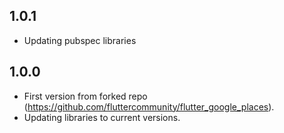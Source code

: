 ## 1.0.1

- Updating pubspec libraries
 
## 1.0.0

- First version from forked repo (https://github.com/fluttercommunity/flutter_google_places). 
- Updating libraries to current versions.
